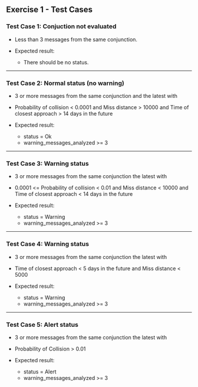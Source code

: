 ## Exercise 1 - Test Cases

### Test Case 1: Conjuction not evaluated

* Less than 3 messages from the same conjunction.

* Expected result:
    - There should be no status.

---

### Test Case 2: Normal status (no warning)

* 3 or more messages from the same conjunction and the latest with
* Probability of collision < 0.0001 and Miss distance > 10000 and Time of closest approach > 14 days in the future

* Expected result:
    - status = Ok
    - warning_messages_analyzed >= 3

---

### Test Case 3: Warning status 

* 3 or more messages from the same conjunction the latest with
* 0.0001 <= Probability of collision < 0.01 and Miss distance < 10000 and Time of closest approach < 14 days in the future

* Expected result:
    - status = Warning
    - warning_messages_analyzed >= 3

---

### Test Case 4: Warning status 

* 3 or more messages from the same conjunction the latest with
* Time of closest approach < 5 days in the future and Miss distance < 5000

* Expected result:
    - status = Warning
    - warning_messages_analyzed >= 3

---

### Test Case 5: Alert status 

* 3 or more messages from the same conjunction the latest with
* Probability of Collision > 0.01

* Expected result:
    - status = Alert
    - warning_messages_analyzed >= 3
